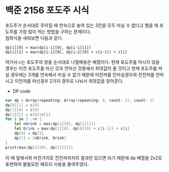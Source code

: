 # 백준 2156 포도주 시식
포도주가 순서대로 주어질 때 연속으로 놓여 있는 3잔을 모두 마실 수 없다고 했을 때 포도주를 가장 많이 먹는 방법을 구하는 문제이다.  
점화식을 세워보면 다음과 같다.
```
dp[i][0] = max(dp[i-1][0], dp[i-1][1])  
dp[i][1] = max(dp[i-1][0], dp[i-2][0] + c[i-1]) + c[i]  
```
여기서 c는 포도주의 양을 순서대로 나열해놓은 배열이다. 현재 포도주를 마시지 않을 경우는 이전 포도주를 마신 것과 안마신 것중에서 최댓값이 올 것이고 현재 포도주를 마실 경우에는 3개를 연속해서 마실 수 없기 때문에 이전꺼를 안마실경우와 전전꺼를 안마시고 이전꺼를 마신경우 2가지 경우로 나눠서 최댓값을 찾아준다.
- DP code
```swift
var dp = Array(repeating: Array(repeating: 0, count: 2), count: 2)
dp[0][1] = c[0]
dp[1][0] = c[0]
dp[1][1] = c[0]+c[1]
for i in 2..<n {
    let nDrink = max(dp[1][0], dp[1][1])
    let Drink = max(dp[1][0], dp[0][0] + c[i-1]) + c[i]
    dp[0] = dp[1]
    dp[1] = [nDrink, Drink]
}
print(max(dp[1][0], dp[1][1]))
```
이 때 앞에서와 마찬가지로 전전꺼까지의 결과만 있으면 되기 때문에 dp 배열을 2x2로 표현하여 불필요한 메모리 사용을 줄여주었다.
